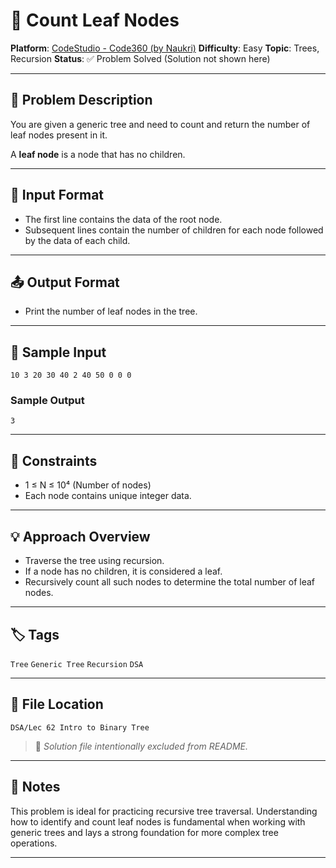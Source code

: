 # 🌳 Count Leaf Nodes

**Platform**: [CodeStudio - Code360 (by Naukri)](https://www.naukri.com/code360/problems/count-leaf-nodes_893055?leftPanelTabValue=PROBLEM)
**Difficulty**: Easy
**Topic**: Trees, Recursion
**Status**: ✅ Problem Solved (Solution not shown here)

---

## 📘 Problem Description

You are given a generic tree and need to count and return the number of leaf nodes present in it.

A **leaf node** is a node that has no children.

---

## 🧾 Input Format

* The first line contains the data of the root node.
* Subsequent lines contain the number of children for each node followed by the data of each child.

---

## 📤 Output Format

* Print the number of leaf nodes in the tree.

---

## 🧪 Sample Input

```
10 3 20 30 40 2 40 50 0 0 0
```

### Sample Output

```
3
```

---

## 📌 Constraints

* 1 ≤ N ≤ 10⁴ (Number of nodes)
* Each node contains unique integer data.

---

## 💡 Approach Overview

* Traverse the tree using recursion.
* If a node has no children, it is considered a leaf.
* Recursively count all such nodes to determine the total number of leaf nodes.

---

## 🏷 Tags

`Tree` `Generic Tree` `Recursion` `DSA`

---

## 📁 File Location

`DSA/Lec 62 Intro to Binary Tree`

> 🔐 *Solution file intentionally excluded from README.*

---

## 📝 Notes

This problem is ideal for practicing recursive tree traversal. Understanding how to identify and count leaf nodes is fundamental when working with generic trees and lays a strong foundation for more complex tree operations.

---
